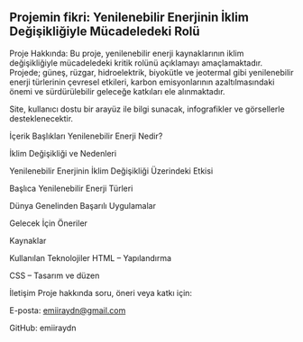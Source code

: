 ## Projemin fikri: Yenilenebilir Enerjinin İklim Değişikliğiyle Mücadeledeki Rolü

Proje Hakkında: Bu proje, yenilenebilir enerji kaynaklarının iklim değişikliğiyle mücadeledeki kritik rolünü açıklamayı amaçlamaktadır. Projede; güneş, rüzgar, hidroelektrik, biyokütle ve jeotermal gibi yenilenebilir enerji türlerinin çevresel etkileri, karbon emisyonlarının azaltılmasındaki önemi ve sürdürülebilir geleceğe katkıları ele alınmaktadır.

Site, kullanıcı dostu bir arayüz ile bilgi sunacak, infografikler ve görsellerle desteklenecektir.

İçerik Başlıkları
Yenilenebilir Enerji Nedir?

İklim Değişikliği ve Nedenleri

Yenilenebilir Enerjinin İklim Değişikliği Üzerindeki Etkisi

Başlıca Yenilenebilir Enerji Türleri

Dünya Genelinden Başarılı Uygulamalar

Gelecek İçin Öneriler

Kaynaklar

Kullanılan Teknolojiler
HTML – Yapılandırma

CSS – Tasarım ve düzen

İletişim
Proje hakkında soru, öneri veya katkı için:

E-posta: emiiraydn@gmail.com

GitHub: emiiraydn




















































